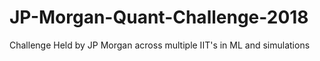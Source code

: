 # JP-Morgan-Quant-Challenge-2018
Challenge Held by JP Morgan across multiple IIT's in ML and simulations
